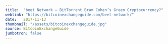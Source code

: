 ```yaml
---
title:  "beet Network – BitTorrent Bram Cohen’s Green Cryptocurrency?"
weblink: "https://bitcoinexchangeguide.com/beet-network/"
date:   2017-11-13
thumbnail: "/assets/bitcoinexchangeguide.jpg"
source: BitcoinExchangeGuide
jumbotron: false
---
```

